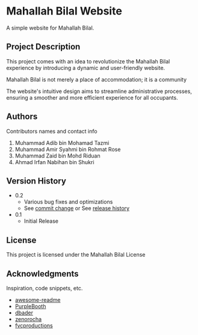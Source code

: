 # Mahallah Bilal Website

A simple website for Mahallah Bilal.

## Project Description

This project comes with an idea to revolutionize the Mahallah Bilal experience by introducing a dynamic and user-friendly website.

Mahallah Bilal is not merely a place of accommodation; it is a community

The website's intuitive design aims to streamline administrative processes, ensuring a smoother and more efficient experience for all occupants.


## Authors

Contributors names and contact info

1. Muhammad Adib bin Mohamad Tazmi
2. Muhammad Amir Syahmi bin Rohmat Rose
3. Muhammad Zaid bin Mohd Riduan 
4. Ahmad Irfan Nabihan bin Shukri 

## Version History

* 0.2
    * Various bug fixes and optimizations
    * See [commit change]() or See [release history]()
* 0.1
    * Initial Release

## License

This project is licensed under the Mahallah Bilal License

## Acknowledgments

Inspiration, code snippets, etc.
* [awesome-readme](https://github.com/matiassingers/awesome-readme)
* [PurpleBooth](https://gist.github.com/PurpleBooth/109311bb0361f32d87a2)
* [dbader](https://github.com/dbader/readme-template)
* [zenorocha](https://gist.github.com/zenorocha/4526327)
* [fvcproductions](https://gist.github.com/fvcproductions/1bfc2d4aecb01a834b46)



